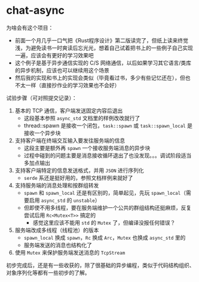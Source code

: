 # chat-async

为啥会有这个项目：
* 前面一个月几乎一口气把《Rust程序设计》第二版读完了，但纸上读来终觉浅，为避免读书一时爽读后忘光光，想着自己试着把书上的一些例子自己实现一遍，应该会有更好的学习效果吧
* 这个例子是基于异步通信实现的 C/S 网络通信，以后如果学习其它语言/类库的异步机制，应该也可以继续用这个场景
* 然后我的实现和书上的实现会类似（毕竟看过书，多少有些记忆还在），但也不太一样（直接抄作业的学习效果也不会好）

试验步骤（可对照提交记录）：
1. 基本的 TCP 通信，客户端发送固定内容后退出
   * 这段基本参照 `async_std` 文档里的样例改改就行了
   * thread::spawn 是接收一个闭包，`task::spawn` 或 `task::spawn_local` 是接收一个异步块
2. 支持客户端在终端交互输入要发往服务端的信息
   * 这段主要是额外再 `spawn` 一个接收服务端消息的异步块
   * 过程中碰到的问题主要是消息接收循环退出了也没发现。。。调试阶段适当多加点输出
3. 支持客户端特定的信息发送格式，并用 `JSON` 进行序列化
   * `serde` 系还是挺好用的，参照文档样例来就好了
4. 支持服务端的消息处理和按群组转发
   * `spawn` 和 `spawn_local` 还是有区别的，简单起见，先玩 `spawn_local`（需要启用 `async_std` 的 `unstable`）
   * 但即使不用多线程，要在服务端维护一个公共的群组结构还挺麻烦，反复尝试后用 `Rc<Mutex<T>>` 搞定的
     * 感觉这里应该不能用 `std` 的 `Mutex` 了，但编译没报任何错误？
5. 服务端改成多线程（线程池）的版本
   * `spawn_local` 换成 `spawn`，`Rc` 换成 `Arc`，`Mutex` 也换成 `async_std` 里的
   * 服务端发送的消息也结构化了
6. 使用 `Mutex` 来保护服务端发送消息的 `TcpStream`

初步完成后，还是有一些收获的，除了很基础的异步编程，类似于代码结构组织、对象序列化等都有一些初步的了解。